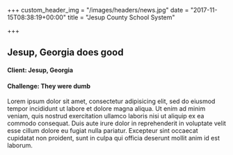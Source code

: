 +++
custom_header_img = "/images/headers/news.jpg"
date = "2017-11-15T08:38:19+00:00"
title = "Jesup County School System"

+++
## Jesup, Georgia does good

#### Client: Jesup, Georgia

#### Challenge: They were dumb

Lorem ipsum dolor sit amet, consectetur adipisicing elit, sed do eiusmod tempor incididunt ut labore et dolore magna aliqua. Ut enim ad minim veniam, quis nostrud exercitation ullamco laboris nisi ut aliquip ex ea commodo consequat. Duis aute irure dolor in reprehenderit in voluptate velit esse cillum dolore eu fugiat nulla pariatur. Excepteur sint occaecat cupidatat non proident, sunt in culpa qui officia deserunt mollit anim id est laborum.